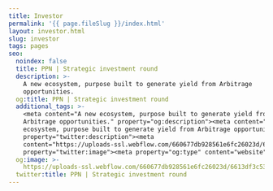 ```yaml
---
title: Investor
permalink: '{{ page.fileSlug }}/index.html'
layout: investor.html
slug: investor
tags: pages
seo:
  noindex: false
  title: PPN | Strategic investment round
  description: >-
    A new ecosystem, purpose built to generate yield from Arbitrage
    opportunities.
  og:title: PPN | Strategic investment round
  additional_tags: >-
    <meta content="A new ecosystem, purpose built to generate yield from
    Arbitrage opportunities." property="og:description"><meta content="A new
    ecosystem, purpose built to generate yield from Arbitrage opportunities."
    property="twitter:description"><meta
    content="https://uploads-ssl.webflow.com/660677db928561e6fc26023d/6613df3c53686dbf21ed7d3d_opengraph.jpg"
    property="twitter:image"><meta property="og:type" content="website">
  og:image: >-
    https://uploads-ssl.webflow.com/660677db928561e6fc26023d/6613df3c53686dbf21ed7d3d_opengraph.jpg
  twitter:title: PPN | Strategic investment round
---
```



